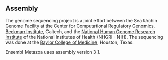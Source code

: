 Assembly
--------

The genome sequencing project is a joint effort between the Sea Urchin
Genome Facility at the Center for Computational Regulatory Genomics,
[Beckman Institute](http://www.its.caltech.edu/%7Ebi/), Caltech, and the
[National Human Genome Research Institute](http://www.genome.gov/) of
the National Institutes of Health (NHGRI - NIH). The sequencing was done
at the [Baylor College of Medicine](http://www.hgsc.bcm.tmc.edu/),
Houston, Texas.

Ensembl Metazoa uses assembly version 3.1.

